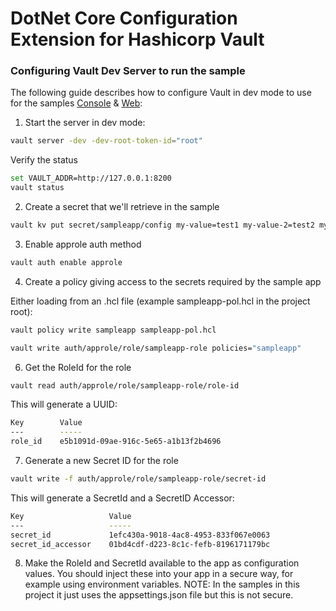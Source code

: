 # DotNet Core Configuration Extension for Hashicorp Vault 

### Configuring Vault Dev Server to run the sample

The following guide describes how to configure Vault in dev mode to use for the samples [Console](/samples/console) & [Web](/samples/web):

1. Start the server in dev mode: 

```bash
vault server -dev -dev-root-token-id="root"
```

Verify the status

```bash
set VAULT_ADDR=http://127.0.0.1:8200
vault status
```

2. Create a secret that we'll retrieve in the sample

```bash
vault kv put secret/sampleapp/config my-value=test1 my-value-2=test2 my-value-3=test3
```

3. Enable approle auth method 

```bash
vault auth enable approle
```

4. Create a policy giving access to the secrets required by the sample app

Either loading from an .hcl file (example sampleapp-pol.hcl in the project root):

```bash
vault policy write sampleapp sampleapp-pol.hcl
```

```bash
vault write auth/approle/role/sampleapp-role policies="sampleapp"
```

6. Get the RoleId for the role

```bash
vault read auth/approle/role/sampleapp-role/role-id
```
This will generate a UUID:

```bash
Key        Value
---        -----
role_id    e5b1091d-09ae-916c-5e65-a1b13f2b4696
```

7. Generate a new Secret ID for the role

```bash
vault write -f auth/approle/role/sampleapp-role/secret-id
```

This will generate a SecretId and a SecretID Accessor:

```bash
Key                   Value
---                   -----
secret_id             1efc430a-9018-4ac8-4953-833f067e0063
secret_id_accessor    01bd4cdf-d223-8c1c-fefb-8196171179bc
```

8. Make the RoleId and SecretId available to the app as configuration values. You should inject these into your app in a secure way, for example using environment variables. NOTE: In the samples in this project it just uses the appsettings.json file but this is not secure.

